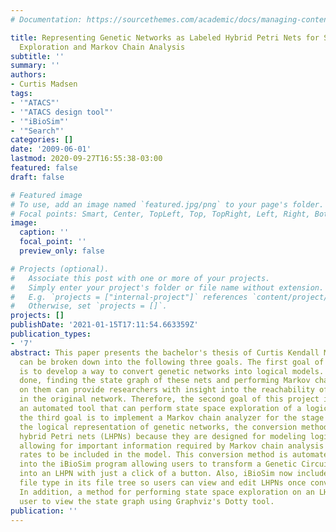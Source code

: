 ```yaml
---
# Documentation: https://sourcethemes.com/academic/docs/managing-content/

title: Representing Genetic Networks as Labeled Hybrid Petri Nets for State Space
  Exploration and Markov Chain Analysis
subtitle: ''
summary: ''
authors:
- Curtis Madsen
tags:
- '"ATACS"'
- '"ATACS design tool"'
- '"iBioSim"'
- '"Search"'
categories: []
date: '2009-06-01'
lastmod: 2020-09-27T16:55:38-03:00
featured: false
draft: false

# Featured image
# To use, add an image named `featured.jpg/png` to your page's folder.
# Focal points: Smart, Center, TopLeft, Top, TopRight, Left, Right, BottomLeft, Bottom, BottomRight.
image:
  caption: ''
  focal_point: ''
  preview_only: false

# Projects (optional).
#   Associate this post with one or more of your projects.
#   Simply enter your project's folder or file name without extension.
#   E.g. `projects = ["internal-project"]` references `content/project/deep-learning/index.md`.
#   Otherwise, set `projects = []`.
projects: []
publishDate: '2021-01-15T17:11:54.663359Z'
publication_types:
- '7'
abstract: This paper presents the bachelor's thesis of Curtis Kendall Madsen which
  can be broken down into the following three goals. The first goal of this project
  is to develop a way to convert genetic networks into logical models. Once this is
  done, finding the state graph of these nets and performing Markov chain analysis
  on them can provide researchers with insight into the reachability of the states
  in the original network. Therefore, the second goal of this project is to develop
  an automated tool that can perform state space exploration of a logical model, and
  the third goal is to implement a Markov chain analyzer for the stage graph. For
  the logical representation of genetic networks, the conversion method uses labeled
  hybrid Petri nets (LHPNs) because they are designed for modeling logic while still
  allowing for important information required by Markov chain analysis such as transition
  rates to be included in the model. This conversion method is automated and is integrated
  into the iBioSim program allowing users to transform a Genetic Circuit Model (GCM)
  into an LHPN with just a click of a button. Also, iBioSim now includes the LHPN
  file type in its file tree so users can view and edit LHPNs once conversion is complete.
  In addition, a method for performing state space exploration on an LHPN allows the
  user to view the state graph using Graphviz's Dotty tool.
publication: ''
---
```

